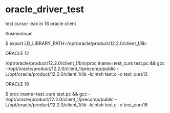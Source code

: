 # oracle_driver_test
test cursor leak in 18 oracle client

Компиляция

$ export LD_LIBRARY_PATH=/opt/oracle/product/12.2.0/client_1/lib:


ORACLE 12

/opt/oracle/product/12.2.0/client_1/bin/proc iname=test_curs test.pc && gcc -I/opt/oracle/product/12.2.0/client_1/precomp/public -L/opt/oracle/product/12.2.0/client_1/lib -lclntsh test.c -o test_curs12


ORACLE 18

$ proc iname=test_curs test.pc && gcc -I/opt/oracle/product/12.2.0/client_1/precomp/public -L/opt/oracle/product/12.2.0/client_1/lib -lclntsh test.c -o test_curs18
